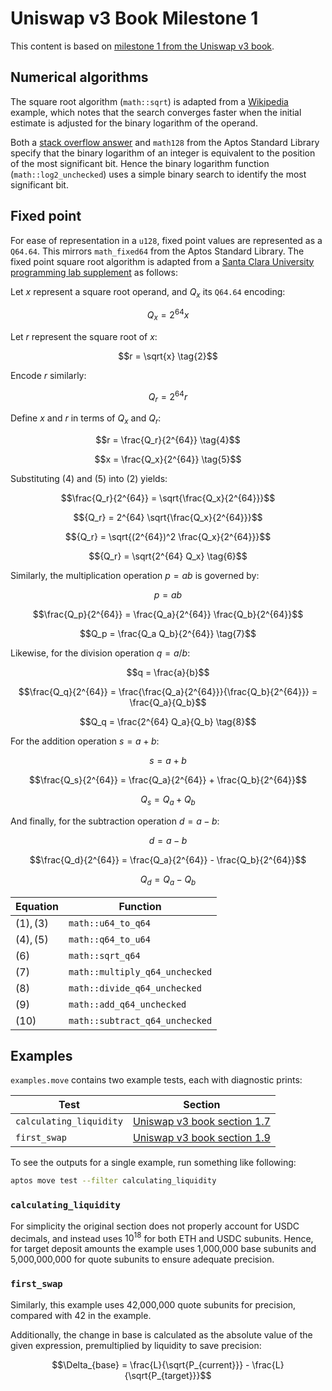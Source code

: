 # Uniswap v3 Book Milestone 1

This content is based on [milestone 1 from the Uniswap v3 book].

## Numerical algorithms

The square root algorithm (`math::sqrt`) is adapted from a [Wikipedia] example,
which notes that the search converges faster when the initial estimate is
adjusted for the binary logarithm of the operand.

Both a [stack overflow answer] and `math128` from the Aptos Standard Library
specify that the binary logarithm of an integer is equivalent to the position of
the most significant bit. Hence the binary logarithm function
(`math::log2_unchecked`) uses a simple binary search to identify the most
significant bit.

## Fixed point

For ease of representation in a `u128`, fixed point values are represented as a
`Q64.64`. This mirrors `math_fixed64` from the Aptos Standard Library. The fixed
point square root algorithm is adapted from a
[Santa Clara University programming lab supplement] as follows:

Let $x$ represent a square root operand, and $Q_x$ its `Q64.64` encoding:

```math
Q_x = 2^{64} x \tag{1}
```

Let $r$ represent the square root of $x$:

```math
r = \sqrt{x} \tag{2}
```

Encode $r$ similarly:

```math
Q_r = 2^{64} r \tag{3}
```

Define $x$ and $r$ in terms of $Q_x$ and $Q_r$:

```math
r = \frac{Q_r}{2^{64}} \tag{4}
```

```math
x = \frac{Q_x}{2^{64}} \tag{5}
```

Substituting $(4)$ and $(5)$ into $(2)$ yields:

```math
\frac{Q_r}{2^{64}} = \sqrt{\frac{Q_x}{2^{64}}}
```

```math
{Q_r} = 2^{64} \sqrt{\frac{Q_x}{2^{64}}}
```

```math
{Q_r} = \sqrt{(2^{64})^2 \frac{Q_x}{2^{64}}}
```

```math
{Q_r} = \sqrt{2^{64} Q_x} \tag{6}
```

Similarly, the multiplication operation $p = ab$ is governed by:

```math
p = ab
```

```math
\frac{Q_p}{2^{64}} = \frac{Q_a}{2^{64}} \frac{Q_b}{2^{64}}
```

```math
Q_p = \frac{Q_a Q_b}{2^{64}} \tag{7}
```

Likewise, for the division operation $q = a/b$:

```math
q = \frac{a}{b}
```

```math
\frac{Q_q}{2^{64}} = \frac{\frac{Q_a}{2^{64}}}{\frac{Q_b}{2^{64}}} =
\frac{Q_a}{Q_b}
```

```math
Q_q = \frac{2^{64} Q_a}{Q_b} \tag{8}
```

For the addition operation $s = a + b$:

```math
s = a + b
```

```math
\frac{Q_s}{2^{64}} = \frac{Q_a}{2^{64}} + \frac{Q_b}{2^{64}}
```

```math
Q_s = Q_a + Q_b \tag{9}
```

And finally, for the subtraction operation $d = a - b$:

```math
d = a - b
```

```math
\frac{Q_d}{2^{64}} = \frac{Q_a}{2^{64}} - \frac{Q_b}{2^{64}}
```

```math
Q_d = Q_a - Q_b \tag{10}
```

| Equation   | Function                       |
| ---------- | ------------------------------ |
| $(1), (3)$ | `math::u64_to_q64`             |
| $(4), (5)$ | `math::q64_to_u64`             |
| $(6)$      | `math::sqrt_q64`               |
| $(7)$      | `math::multiply_q64_unchecked` |
| $(8)$      | `math::divide_q64_unchecked`   |
| $(9)$      | `math::add_q64_unchecked`      |
| $(10)$     | `math::subtract_q64_unchecked` |

## Examples

`examples.move` contains two example tests, each with diagnostic prints:

| Test                    | Section                       |
| ----------------------- | ----------------------------- |
| `calculating_liquidity` | [Uniswap v3 book section 1.7] |
| `first_swap`            | [Uniswap v3 book section 1.9] |

To see the outputs for a single example, run something like following:

```sh
aptos move test --filter calculating_liquidity
```

### `calculating_liquidity`

For simplicity the original section does not properly account for USDC decimals,
and instead uses $10^{18}$ for both ETH and USDC subunits.  Hence, for target
deposit amounts the example uses 1,000,000 base subunits and 5,000,000,000 for
quote subunits to ensure adequate precision.

### `first_swap`

Similarly, this example uses 42,000,000 quote subunits for precision, compared
with 42 in the example.

Additionally, the change in base is calculated as the absolute value of the
given expression, premultiplied by liquidity to save precision:

```math
\Delta_{base} = \frac{L}{\sqrt{P_{current}}} - \frac{L}{\sqrt{P_{target}}}
```

[milestone 1 from the uniswap v3 book]: https://uniswapv3book.com/milestone_1/introduction.html
[santa clara university programming lab supplement]: https://www.cse.scu.edu/~dlewis/book3/labs/Lab11E.pdf
[stack overflow answer]: https://stackoverflow.com/a/994709
[uniswap v3 book section 1.7]: https://uniswapv3book.com/milestone_1/calculating-liquidity.html
[uniswap v3 book section 1.9]: https://uniswapv3book.com/milestone_1/first-swap.html
[wikipedia]: https://en.wikipedia.org/wiki/Integer_square_root#Example_implementation_in_C
